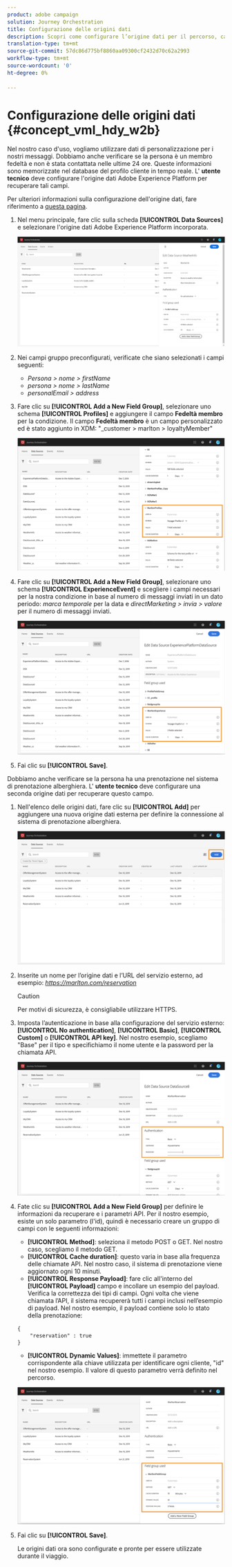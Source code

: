 ```yaml
---
product: adobe campaign
solution: Journey Orchestration
title: Configurazione delle origini dati
description: Scopri come configurare l’origine dati per il percorso, caso di utilizzo avanzato
translation-type: tm+mt
source-git-commit: 57dc86d775bf8860aa09300cf2432d70c62a2993
workflow-type: tm+mt
source-wordcount: '0'
ht-degree: 0%

---
```



# Configurazione delle origini dati {#concept_vml_hdy_w2b}

Nel nostro caso d&#39;uso, vogliamo utilizzare dati di personalizzazione per i nostri messaggi. Dobbiamo anche verificare se la persona è un membro fedeltà e non è stata contattata nelle ultime 24 ore. Queste informazioni sono memorizzate nel database del profilo cliente in tempo reale. L&#39; **utente tecnico** deve configurare l&#39;origine dati Adobe Experience Platform per recuperare tali campi.

Per ulteriori informazioni sulla configurazione dell&#39;origine dati, fare riferimento a [questa pagina](../datasource/about-data-sources.md).

1. Nel menu principale, fare clic sulla scheda **[!UICONTROL Data Sources]** e selezionare l&#39;origine dati Adobe Experience Platform incorporata.

   ![](../assets/journey23.png)

1. Nei campi gruppo preconfigurati, verificate che siano selezionati i campi seguenti:

   * _Persona > nome > firstName_
   * _persona > nome > lastName_
   * _personalEmail > address_

1. Fare clic su **[!UICONTROL Add a New Field Group]**, selezionare uno schema **[!UICONTROL Profiles]** e aggiungere il campo **Fedeltà membro** per la condizione. Il campo **Fedeltà membro** è un campo personalizzato ed è stato aggiunto in XDM: &quot;_customer > marlton > loyaltyMember&quot;

   ![](../assets/journeyuc2_6.png)

1. Fare clic su **[!UICONTROL Add a New Field Group]**, selezionare uno schema **[!UICONTROL ExperienceEvent]** e scegliere i campi necessari per la nostra condizione in base al numero di messaggi inviati in un dato periodo: _marca temporale_ per la data e _directMarketing > invia > valore_ per il numero di messaggi inviati.

   ![](../assets/journeyuc2_7.png)

1. Fai clic su **[!UICONTROL Save]**.

Dobbiamo anche verificare se la persona ha una prenotazione nel sistema di prenotazione alberghiera. L&#39; **utente tecnico** deve configurare una seconda origine dati per recuperare questo campo.

1. Nell&#39;elenco delle origini dati, fare clic su **[!UICONTROL Add]** per aggiungere una nuova origine dati esterna per definire la connessione al sistema di prenotazione alberghiera.

   ![](../assets/journeyuc2_9.png)

1. Inserite un nome per l’origine dati e l’URL del servizio esterno, ad esempio: _https://marlton.com/reservation_

   >[!CAUTION]
   >
   >Per motivi di sicurezza, è consigliabile utilizzare HTTPS.

1. Imposta l’autenticazione in base alla configurazione del servizio esterno: **[!UICONTROL No authentication]**, **[!UICONTROL Basic]**, **[!UICONTROL Custom]** o **[!UICONTROL API key]**. Nel nostro esempio, scegliamo &quot;Base&quot; per il tipo e specifichiamo il nome utente e la password per la chiamata API.

   ![](../assets/journeyuc2_10.png)

1. Fate clic su **[!UICONTROL Add a New Field Group]** per definire le informazioni da recuperare e i parametri API. Per il nostro esempio, esiste un solo parametro (l&#39;id), quindi è necessario creare un gruppo di campi con le seguenti informazioni:

   * **[!UICONTROL Method]**: seleziona il metodo POST o GET. Nel nostro caso, scegliamo il metodo GET.
   * **[!UICONTROL Cache duration]**: questo varia in base alla frequenza delle chiamate API. Nel nostro caso, il sistema di prenotazione viene aggiornato ogni 10 minuti.
   * **[!UICONTROL Response Payload]**: fare clic all&#39;interno del  **[!UICONTROL Payload]** campo e incollare un esempio del payload. Verifica la correttezza dei tipi di campi. Ogni volta che viene chiamata l’API, il sistema recupererà tutti i campi inclusi nell’esempio di payload. Nel nostro esempio, il payload contiene solo lo stato della prenotazione:

   ```
   {
       "reservation" : true
   }
   ```

   * **[!UICONTROL Dynamic Values]**: immettete il parametro corrispondente alla chiave utilizzata per identificare ogni cliente, &quot;id&quot; nel nostro esempio. Il valore di questo parametro verrà definito nel percorso.

   ![](../assets/journeyuc2_11.png)

1. Fai clic su **[!UICONTROL Save]**.

   Le origini dati ora sono configurate e pronte per essere utilizzate durante il viaggio.
